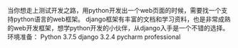 当你想走上测试开发之路，用python开发出一个web页面的时候，需要找一个支持python语言的web框架。
django框架有丰富的文档和学习资料，也是非常成熟的web开发框架，想学python开发的小伙伴，从django入手是一个不错的选择。
环境准备：
Python 3.7.5
django 3.2.4
pycharm professional

